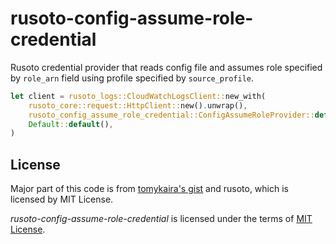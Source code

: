 # rusoto-config-assume-role-credential

Rusoto credential provider that reads config file and assumes role specified by `role_arn` field using profile specified by `source_profile`.

```rust
let client = rusoto_logs::CloudWatchLogsClient::new_with(
    rusoto_core::request::HttpClient::new().unwrap(),
    rusoto_config_assume_role_credential::ConfigAssumeRoleProvider::default(),
    Default::default(),
)
```

## License

Major part of this code is from [tomykaira's gist](https://gist.github.com/tomykaira/9b4b39b91dc750dfd2c7521eac7c4c59#file-credentials-rs) and rusoto, which is licensed by MIT License.

_rusoto-config-assume-role-credential_ is licensed under the terms of [MIT License](https://spdx.org/licenses/MIT.html).
